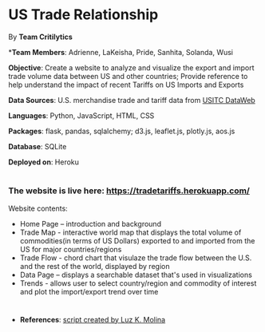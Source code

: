 # US Trade Relationship

By **Team Critilytics** 

***Team Members**: Adrienne, LaKeisha, Pride, Sanhita, Solanda, Wusi

**Objective**: Create a website to analyze and visualize the export and import trade volume data between US and other countries; Provide reference to help understand the impact of recent Tariffs on US Imports and Exports

**Data Sources**: U.S. merchandise trade and tariff data from [USITC DataWeb](https://dataweb.usitc.gov/)

**Languages**: Python, JavaScript, HTML, CSS

**Packages**: flask, pandas, sqlalchemy; d3.js, leaflet.js, plotly.js, aos.js

**Database**: SQLite

**Deployed on**: Heroku


#
### The website is live here: https://tradetariffs.herokuapp.com/
Website contents:
* Home Page – introduction and background
* Trade Map - interactive world map that displays the total volume of commodities(in terms of US Dollars) exported to and imported from the US for major countries/regions
* Trade Flow - chord chart that visulaze the trade flow between the U.S. and the rest of the world, displayed by region
* Data Page – displays a searchable dataset that's used in visualizations
* Trends - allows user to select country/region and commodity of interest and plot the import/export trend over time

#
* **References**: [script created by Luz K. Molina](http://bl.ocks.org/databayou/c7ac49a23c275f0dd7548669595b8017#regionsfish.csv)

